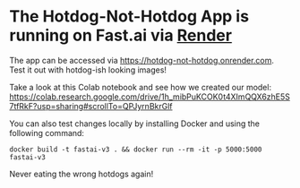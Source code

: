 # The Hotdog-Not-Hotdog App is running on Fast.ai via [Render](https://render.com)

The app can be accessed via https://hotdog-not-hotdog.onrender.com. Test it out with hotdog-ish looking images!


Take a look at this Colab notebook and see how we created our model:
https://colab.research.google.com/drive/1h_mibPuKCOK0t4XImQQX6zhE5S7tfRkF?usp=sharing#scrollTo=QPJyrnBkrGlf


You can also test changes locally by installing Docker and using the following command:

```
docker build -t fastai-v3 . && docker run --rm -it -p 5000:5000 fastai-v3
```
Never eating the wrong hotdogs again!
